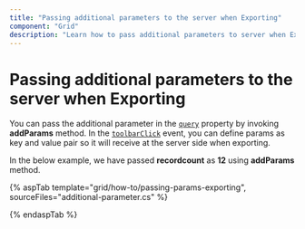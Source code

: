 ```yaml
---
title: "Passing additional parameters to the server when Exporting"
component: "Grid"
description: "Learn how to pass additional parameters to server when Exporting."
---
```


# Passing additional parameters to the server when Exporting

You can pass the additional parameter in the [`query`](https://help.syncfusion.com/cr/cref_files/aspnetcore-js2/Syncfusion.EJ2~Syncfusion.EJ2.Grids.Grid~Query.html) property by invoking **addParams** method. In the [`toolbarClick`](https://help.syncfusion.com/cr/cref_files/aspnetcore-js2/Syncfusion.EJ2~Syncfusion.EJ2.Grids.Grid~ToolbarClick.html) event, you can define params as key and value pair so it will receive at the server side when exporting.

In the below example, we have passed **recordcount** as **12** using **addParams** method.

{% aspTab template="grid/how-to/passing-params-exporting", sourceFiles="additional-parameter.cs" %}

{% endaspTab %}